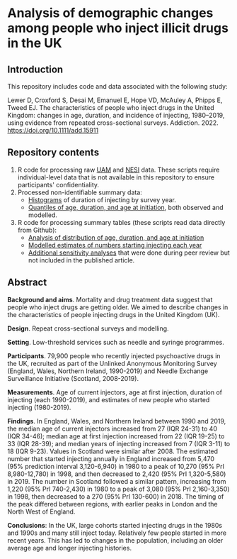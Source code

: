 # Analysis of demographic changes among people who inject illicit drugs in the UK

## Introduction
This repository includes code and data associated with the following study:

Lewer D, Croxford S, Desai M, Emanuel E, Hope VD, McAuley A, Phipps E, Tweed EJ. The characteristics of people who inject drugs in the United Kingdom: changes in age, duration, and incidence of injecting, 1980–2019, using evidence from repeated cross-sectional surveys. Addiction. 2022. https://doi.org/10.1111/add.15911

## Repository contents
1. R code for processing raw [UAM](https://github.com/danlewer/uam_nesi/blob/main/r_code/process_raw_uam.R) and [NESI](https://github.com/danlewer/uam_nesi/blob/main/r_code/process_raw_nesi.R) data. These scripts require individual-level data that is not available in this repository to ensure participants' confidentiality.
2. Processed non-identifiable summary data:
    * [Histograms](https://github.com/danlewer/uam_nesi/tree/main/histogram) of duration of injecting by survey year.
    * [Quantiles of age, duration, and age at initiation](https://github.com/danlewer/uam_nesi/tree/main/quantiles), both observed and modelled.
3. R code for processing summary tables (these scripts read data directly from Github):
    * [Analysis of distribution of age, duration, and age at initiation](https://github.com/danlewer/uam_nesi/blob/main/r_code/plots_and_summaries.R)
    * [Modelled estimates of numbers starting injecting each year](https://github.com/danlewer/uam_nesi/blob/main/r_code/model_new_injectors.R)
    * [Additional sensitivity analyses](https://github.com/danlewer/uam_nesi/blob/main/r_code/additional_sensitivity_analyses.R) that were done during peer review but not included in the published article.

## Abstract

**Background and aims**. Mortality and drug treatment data suggest that people who inject drugs are getting older. We aimed to describe changes in the characteristics of people injecting drugs in the United Kingdom (UK).  

**Design**. Repeat cross-sectional surveys and modelling.  

**Setting**. Low-threshold services such as needle and syringe programmes.  

**Participants**. 79,900 people who recently injected psychoactive drugs in the UK, recruited as part of the Unlinked Anonymous Monitoring Survey (England, Wales, Northern Ireland, 1990-2019) and Needle Exchange Surveillance Initiative (Scotland, 2008-2019).  

**Measurements**. Age of current injectors, age at first injection, duration of injecting (each 1990-2019), and estimates of new people who started injecting (1980-2019). 

**Findings**. In England, Wales, and Northern Ireland between 1990 and 2019, the median age of current injectors increased from 27 (IQR 24-31) to 40 (IQR 34-46); median age at first injection increased from 22 (IQR 19-25) to 33 (IQR 28-39); and median years of injecting increased from 7 (IQR 3-11) to 18 (IQR 9-23). Values in Scotland were similar after 2008. The estimated number that started injecting annually in England increased from 5,470 (95% prediction interval 3,120-6,940) in 1980 to a peak of 10,270 (95% PrI 8,980-12,780) in 1998, and then decreased to 2,420 (95% PrI 1,320-5,580) in 2019. The number in Scotland followed a similar pattern, increasing from 1,220 (95% PrI 740-2,430) in 1980 to a peak of 3,080 (95% PrI 2,160-3,350) in 1998, then decreased to a 270 (95% PrI 130-600) in 2018. The timing of the peak differed between regions, with earlier peaks in London and the North West of England. 

**Conclusions**: In the UK, large cohorts started injecting drugs in the 1980s and 1990s and many still inject today. Relatively few people started in more recent years. This has led to changes in the population, including an older average age and longer injecting histories.
